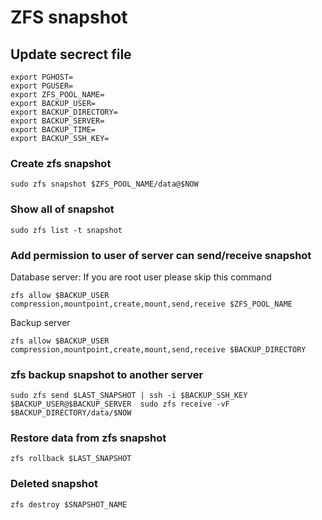# ZFS snapshot
## Update secrect file
```
export PGHOST=
export PGUSER=
export ZFS_POOL_NAME=
export BACKUP_USER=
export BACKUP_DIRECTORY=
export BACKUP_SERVER=
export BACKUP_TIME=
export BACKUP_SSH_KEY=
```

### Create zfs snapshot 
```
sudo zfs snapshot $ZFS_POOL_NAME/data@$NOW
```
### Show all of snapshot
```
sudo zfs list -t snapshot 
```
### Add permission to user of server can send/receive snapshot
Database server: If you are root user please skip this command
```
zfs allow $BACKUP_USER compression,mountpoint,create,mount,send,receive $ZFS_POOL_NAME
```
Backup server
```
zfs allow $BACKUP_USER compression,mountpoint,create,mount,send,receive $BACKUP_DIRECTORY
```

### zfs backup snapshot to another server
```
sudo zfs send $LAST_SNAPSHOT | ssh -i $BACKUP_SSH_KEY  $BACKUP_USER@$BACKUP_SERVER  sudo zfs receive -vF $BACKUP_DIRECTORY/data/$NOW
```

### Restore data from zfs snapshot
```
zfs rollback $LAST_SNAPSHOT
```

### Deleted snapshot
```
zfs destroy $SNAPSHOT_NAME
```

